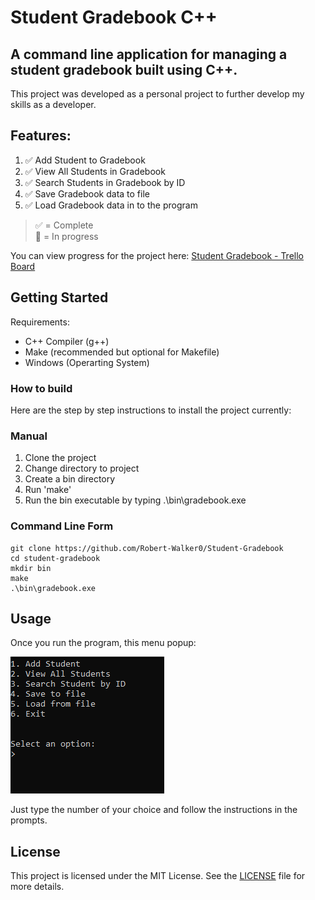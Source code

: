 # Student Gradebook C++

## A command line application for managing a student gradebook built using C++.

This project was developed as a personal project to further develop my skills as a developer.

## Features:

1. ✅ Add Student to Gradebook
2. ✅ View All Students in Gradebook
3. ✅ Search Students in Gradebook by ID
4. ✅ Save Gradebook data to file
5. ✅ Load Gradebook data in to the program

> ✅ = Complete  
> 📃 = In progress

You can view progress for the project here:
[Student Gradebook - Trello Board](https://trello.com/b/YATQDZ2Y/student-gradebook)

## Getting Started

Requirements:
* C++ Compiler (g++)
* Make (recommended but optional for Makefile)
* Windows (Operarting System)

### How to build

Here are the step by step instructions to install the project currently:


### Manual
1. Clone the project
2. Change directory to project
3. Create a bin directory
4. Run 'make'
5. Run the bin executable by typing .\bin\gradebook.exe


### Command Line Form
```
git clone https://github.com/Robert-Walker0/Student-Gradebook
cd student-gradebook
mkdir bin
make
.\bin\gradebook.exe
```

## Usage

Once you run the program, this menu popup:

![alt text](imgs/image.png)

Just type the number of your choice and follow the instructions in the prompts.

## License
This project is licensed under the MIT License. See the [LICENSE](LICENSE) file for more details.

